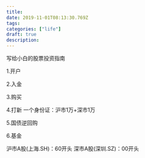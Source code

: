 ```yaml
---
title:  
date: 2019-11-01T08:13:30.769Z
tags: 
categories: ["life"]
draft: true
description: 
---
```


写给小白的股票投资指南

1.开户

2.入金

3.购买

4.打新
一个身份证：沪市1万+深市1万

5.国债逆回购

6.基金





沪市A股(上海.SH)：60开头
深市A股(深圳.SZ)：00开头

